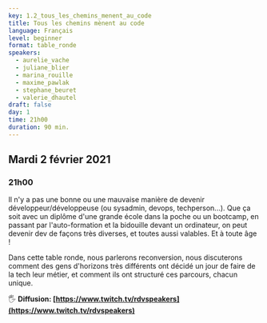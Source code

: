 ```yaml
---
key: 1.2_tous_les_chemins_menent_au_code
title: Tous les chemins mènent au code
language: Français
level: beginner
format: table_ronde
speakers:
  - aurelie_vache
  - juliane_blier
  - marina_rouille
  - maxime_pawlak
  - stephane_beuret
  - valerie_dhautel
draft: false
day: 1
time: 21h00
duration: 90 min.
---
```


## Mardi 2 février 2021
### 21h00

Il n'y a pas une bonne ou une mauvaise manière de devenir développeur/développeuse (ou sysadmin, devops, techperson...). Que ça soit avec un diplôme d'une grande école dans la poche ou un bootcamp, en passant par l'auto-formation et la bidouille devant un ordinateur, on peut devenir dev de façons très diverses, et toutes aussi valables. Et à toute âge !

Dans cette table ronde, nous parlerons reconversion, nous discuterons comment des gens d'horizons très différents ont décidé un jour de faire de la tech leur métier, et comment ils ont structuré ces parcours, chacun unique.


🖐️ **Diffusion: [https://www.twitch.tv/rdvspeakers](https://www.twitch.tv/rdvspeakers)**
